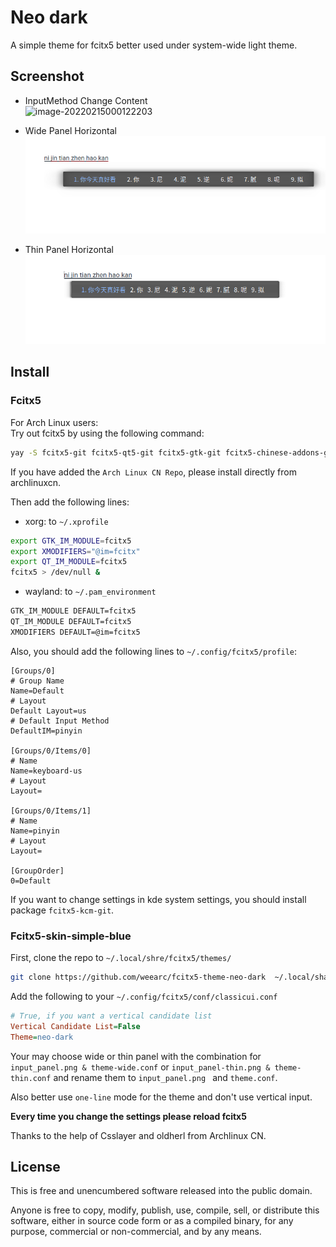 # Neo dark

A simple theme for fcitx5 better used under system-wide light theme.

## Screenshot

- InputMethod Change Content</br>
![image-20220215000122203](/home/ddqi/git/fcitx5-skin/neo-dark/screenshot/input.png)</br>

- Wide Panel Horizontal</br>
![Content](screenshot/h.png)</br>

- Thin Panel Horizontal</br>
![horizontal](screenshot/h2.png)<br>

## Install
### Fcitx5
For Arch Linux users:</br>
Try out fcitx5 by using the following command:
```bash
yay -S fcitx5-git fcitx5-qt5-git fcitx5-gtk-git fcitx5-chinese-addons-git
```
If you have added the `Arch Linux CN Repo`, please install directly from archlinuxcn.</br>

Then add the following lines:
- xorg: to `~/.xprofile`

```bash
export GTK_IM_MODULE=fcitx5
export XMODIFIERS="@im=fcitx"
export QT_IM_MODULE=fcitx5
fcitx5 > /dev/null &
```

- wayland: to `~/.pam_environment`

```bash
GTK_IM_MODULE DEFAULT=fcitx5
QT_IM_MODULE DEFAULT=fcitx5
XMODIFIERS DEFAULT=@im=fcitx5
```
Also, you should add the following lines to `~/.config/fcitx5/profile`:
```
[Groups/0]
# Group Name
Name=Default
# Layout
Default Layout=us
# Default Input Method
DefaultIM=pinyin

[Groups/0/Items/0]
# Name
Name=keyboard-us
# Layout
Layout=

[Groups/0/Items/1]
# Name
Name=pinyin
# Layout
Layout=

[GroupOrder]
0=Default
```

If you want to change settings in kde system settings, you should install package `fcitx5-kcm-git`.

### Fcitx5-skin-simple-blue
First, clone the repo to `~/.local/shre/fcitx5/themes/`

```bash
git clone https://github.com/weearc/fcitx5-theme-neo-dark  ~/.local/share/fcitx5/themes/neo-dark
```

Add the following to your `~/.config/fcitx5/conf/classicui.conf`

```ini
# True, if you want a vertical candidate list
Vertical Candidate List=False
Theme=neo-dark
```

Your may choose wide or thin panel with the combination for ` input_panel.png & theme-wide.conf` or `input_panel-thin.png & theme-thin.conf` and rename them to `input_panel.png ` and `theme.conf`.</br>

Also better use `one-line` mode for the theme and don't use vertical input.</br>

**Every time you change the settings please reload fcitx5**

Thanks to the help of Csslayer and oldherl from Archlinux CN.


## License

This is free and unencumbered software released into the public domain.

Anyone is free to copy, modify, publish, use, compile, sell, or distribute this software, either in source code form or as a compiled binary, for any purpose, commercial or non-commercial, and by any means.
